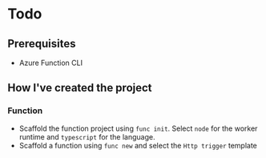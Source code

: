 # Todo

## Prerequisites

- Azure Function CLI

## How I've created the project

### Function

- Scaffold the function project using `func init`. Select `node` for the worker runtime and `typescript` for the language.
- Scaffold a function using `func new` and select the `Http trigger` template
